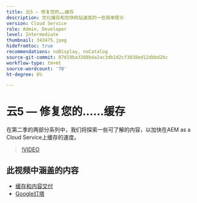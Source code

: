 ```yaml
---
title: 云5 — 修复您的……缓存
description: 优化缓存和加快网站速度的一些简单提示
version: Cloud Service
role: Admin, Developer
level: Intermediate
thumbnail: 343475.jpeg
hidefromtoc: true
recommendations: noDisplay, noCatalog
source-git-commit: 87d19ba3388b4a2ac3db1d2cf3838ed12dbbd2bc
workflow-type: tm+mt
source-wordcount: '70'
ht-degree: 0%

---
```


# 云5 — 修复您的……缓存

在第二季的两部分系列中，我们将探索一些可了解的内容，以加快在AEM as a Cloud Service上缓存的速度。

>[!VIDEO](https://video.tv.adobe.com/v/343475)

## 此视频中涵盖的内容

+ [缓存和内容交付](https://experienceleague.adobe.com/docs/experience-manager-cloud-service/content/implementing/content-delivery/caching.html)
+ [Google灯塔](https://developers.google.com/web/tools/lighthouse)
